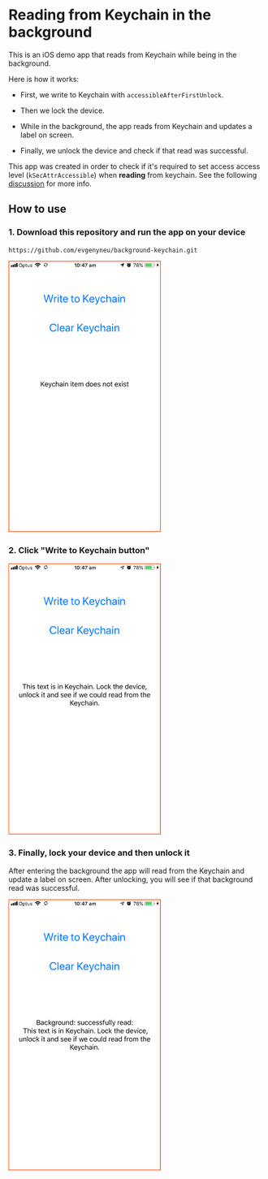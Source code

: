 # Reading from Keychain in the background

This is an iOS demo app that reads from Keychain while being in the background.

Here is how it works:

- First, we write to Keychain with `accessibleAfterFirstUnlock`.

- Then we lock the device.

- While in the background, the app reads from Keychain and updates a label on screen.

- Finally, we unlock the device and check if that read was successful.

This app was created in order to check if it's required to set access access level (`kSecAttrAccessible`) when **reading** from keychain. See the following [discussion](https://github.com/evgenyneu/keychain-swift/pull/123) for more info.

## How to use

### 1. Download this repository and run the app on your device

```
https://github.com/evgenyneu/background-keychain.git
```

<img src='Images/keychain_demo_1_v2.png'
  alt="Keychain Background Read Demo 1" width='300'>


### 2. Click "Write to Keychain button"

<img src='Images/keychain_demo_2_v2.png'
  alt="Keychain Background Read Demo 1" width='300'>

### 3. Finally, lock your device and then unlock it

After entering the background the app will read from the Keychain and update a label on screen. After unlocking, you will see if that background read was successful.

<img src='Images/keychain_demo_3_v2.png'
  alt="Keychain Background Read Demo 1" width='300'>